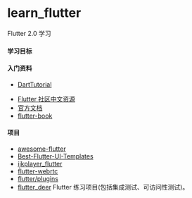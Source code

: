 # learn_flutter
Flutter 2.0 学习

#### 学习目标

#### 入门资料
+ [DartTutorial](https://github.com/feixiao/DartTutorial)
- [Flutter 社区中文资源](https://flutter.cn/)
- [官方文档](https://flutter.dev/docs)
- [flutter-book](https://github.com/kangshaojun/flutter-book)

#### 项目
- [awesome-flutter](https://github.com/Solido/awesome-flutter)
- [Best-Flutter-UI-Templates](https://github.com/mitesh77/Best-Flutter-UI-Templates)
- [ijkplayer_flutter](https://github.com/CaiJingLong/flutter_ijkplayer)
- [flutter-webrtc](https://github.com/flutter-webrtc/flutter-webrtc)
- [flutter/plugins](https://github.com/flutter/plugins) 
- [flutter_deer](https://github.com/simplezhli/flutter_deer) Flutter 练习项目(包括集成测试、可访问性测试)。
